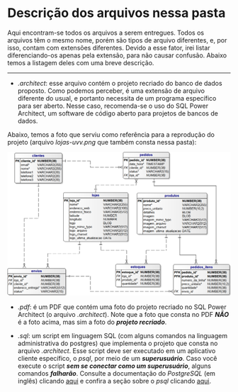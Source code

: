 # Descrição dos arquivos nessa pasta

Aqui encontram-se todos os arquivos a serem entregues. Todos os arquivos têm o mesmo nome, porém são tipos de arquivo diferentes, e, por isso, contam com extensões diferentes. Devido a esse fator, irei listar diferenciando-os apenas pela extensão, para não causar confusão. Abaixo temos a listagem deles com uma breve descrição.

---

* *.architect*: esse arquivo contém o projeto recriado do banco de dados proposto. Como podemos perceber, é uma extensão de arquivo diferente do usual, e portanto necessita de um programa específico para ser aberto. Nesse caso, recomenda-se o uso do SQL Power Architect, um software de código aberto para projetos de bancos de dados.

Abaixo, temos a foto que serviu como referência para a reprodução do projeto (arquivo *lojas-uvv.png* que também consta nessa pasta):

![referencia_bd](https://github.com/jpdaher/uvv_bd1_cc1ma/blob/main/pset1/lojas-uvv.png?raw=true)

* *.pdf*: é um PDF que contém uma foto do projeto recriado no SQL Power Architect (o arquivo *.architect*). Note que a foto que consta no PDF ***NÃO*** é a foto acima, mas sim a foto do ***projeto recriado***.

* *.sql*: um script em linguagem SQL (com alguns comandos na linguagem administrativa do postgres) que implementa o projeto que consta no arquivo *.architect*. Esse script deve ser executado em um aplicativo cliente específico, o *psql*, por meio de um ***superusuário***. Caso você execute o script ***sem se conectar como um superusuário***, alguns comandos ***falharão***. Consulte a documentação do *PostgreSQL* (em inglês) clicando [aqui](https://www.postgresql.org/docs/15/index.html) e confira a seção sobre o *psql* clicando [aqui](https://www.postgresql.org/docs/current/app-psql.html).
